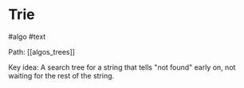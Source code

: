 # Trie

#algo #text

Path: [[algos_trees]]

Key idea: A search tree for a string that tells "not found" early on, not waiting for the rest of the string.